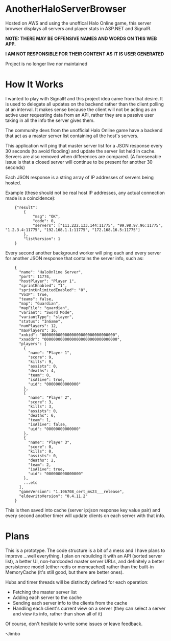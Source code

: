# AnotherHaloServerBrowser
Hosted on AWS and using the unoffical Halo Online game, this server browser displays all servers and player stats in ASP.NET and SignalR.

**NOTE: THERE MAY BE OFFENSIVE NAMES AND WORDS ON THIS WEB APP.**

**I AM NOT RESPONSIBLE FOR THEIR CONTENT AS IT IS USER GENERATED**

Project is no longer live nor maintained

# How It Works

I wanted to play with SignalR and this project idea came from that desire. It is used to delegate all updates on the backend rather than the client polling at an interval. It makes sense because the client will not be acting as an active user requesting data from an API, rather they are a passive user taking in all the info the server gives them.

The community devs from the unofficial Halo Online game have a backend that act as a master server list containing all the host's servers. 

This application will ping that master server list for a JSON response every 30 seconds (to avoid flooding) and update the server list held in cache. Servers are also removed when differences are compared. (A foreseeable issue is that a closed server will continue to be present for another 30 seconds)

Each JSON response is a string array of IP addresses of servers being hosted.

Example (these should not be real host IP addresses, any actual connection made is a coincidence):
```
	{"result": 
		{
			"msg": "OK", 
			"code": 0, 
			"servers": ["111.222.133.144:11775", "99.98.97.96:11775", "1.2.3.4:11775", "192.168.1.1:11775", "172.168.16.5:11775"]
		}, 
		"listVersion": 1
	}
```
Every second another background worker will ping each and every server for another JSON response that contains the server info, such as:
```
	{
	  "name": "HaloOnline Server",
	  "port": 11774,
	  "hostPlayer": "Player 1",
	  "sprintEnabled": "1",
	  "sprintUnlimitedEnabled": "0",
	  "VoIP": true,
	  "teams": false,
	  "map": "Guardian",
	  "mapFile": "guardian",
	  "variant": "Sword Mode",
	  "variantType": "slayer",
	  "status": "InGame",
	  "numPlayers": 12,
	  "maxPlayers": 16,
	  "xnkid": "00000000000000000000000000000000",
	  "xnaddr": "00000000000000000000000000000000",
	  "players": [
	    {
	      "name": "Player 1",
	      "score": 9,
	      "kills": 9,
	      "assists": 0,
	      "deaths": 4,
	      "team": 0,
	      "isAlive": true,
	      "uid": "00000000000000"
	    },
	    {
	      "name": "Player 2",
	      "score": 3,
	      "kills": 3,
	      "assists": 0,
	      "deaths": 6,
	      "team": 1,
	      "isAlive": false,
	      "uid": "00000000000000"
	    },
	    {
	      "name": "Player 3",
	      "score": 0,
	      "kills": 0,
	      "assists": 0,
	      "deaths": 2,
	      "team": 2,
	      "isAlive": true,
	      "uid": "000000000000000"
	    },
	    ...etc
	  ],
	  "gameVersion": "1.106708_cert_ms23___release",
	  "eldewritoVersion": "0.4.11.2"
	}

```

This is then saved into cache (server ip:json response key value pair) and every second another timer will update clients on each server with that info.

# Plans

This is a prototype. The code structure is a bit of a mess and I have plans to improve ...well everything. I plan on rebuilding it with an API (sorted server list), a better UI, non-hardcoded master server URLs, and definitely a better persistence model (either redis or memcached) rather than the built-in MemoryCache (it's still good, but there are better ones). 

Hubs and timer threads will be distinctly defined for each operation:

* Fetching the master server list
* Adding each server to the cache
* Sending each server info to the clients from the cache
* Handling each client's current view on a server (they can select a server and view its info, rather than show all of it)

Of course, don't hesitate to write some issues or leave feedback.

-Jimbo
